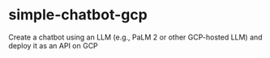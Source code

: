 # simple-chatbot-gcp
 Create a chatbot using an LLM (e.g., PaLM 2 or other GCP-hosted LLM) and deploy it as an API on GCP
